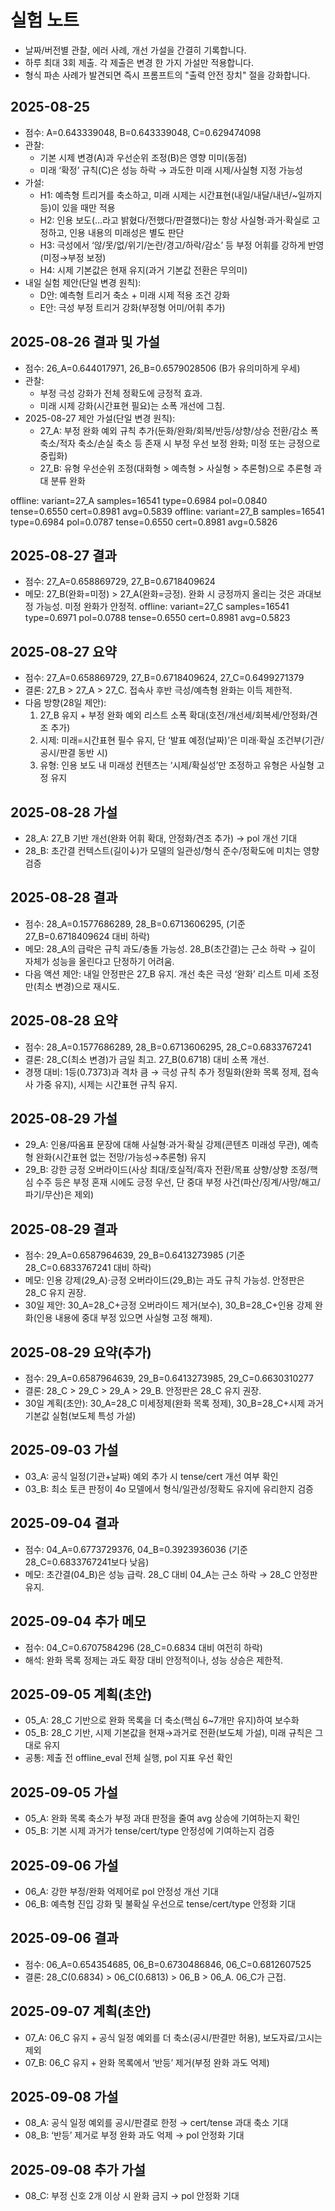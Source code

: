 # 실험 노트

- 날짜/버전별 관찰, 에러 사례, 개선 가설을 간결히 기록합니다.
- 하루 최대 3회 제출. 각 제출은 변경 한 가지 가설만 적용합니다.
- 형식 파손 사례가 발견되면 즉시 프롬프트의 "출력 안전 장치" 절을 강화합니다.

## 2025-08-25

- 점수: A=0.643339048, B=0.643339048, C=0.629474098
- 관찰:
  - 기본 시제 변경(A)과 우선순위 조정(B)은 영향 미미(동점)
  - 미래 ‘확정’ 규칙(C)은 성능 하락 → 과도한 미래 시제/사실형 지정 가능성
- 가설:
  - H1: 예측형 트리거를 축소하고, 미래 시제는 시간표현(내일/내달/내년/~일까지 등)이 있을 때만 적용
  - H2: 인용 보도(…라고 밝혔다/전했다/판결했다)는 항상 사실형·과거·확실로 고정하고, 인용 내용의 미래성은 별도 판단
  - H3: 극성에서 ‘않/못/없/위기/논란/경고/하락/감소’ 등 부정 어휘를 강하게 반영(미정→부정 보정)
  - H4: 시제 기본값은 현재 유지(과거 기본값 전환은 무의미)
- 내일 실험 제안(단일 변경 원칙):
  - D안: 예측형 트리거 축소 + 미래 시제 적용 조건 강화
  - E안: 극성 부정 트리거 강화(부정형 어미/어휘 추가)


## 2025-08-26 결과 및 가설

- 점수: 26_A=0.644017971, 26_B=0.6579028506 (B가 유의미하게 우세)
- 관찰:
  - 부정 극성 강화가 전체 정확도에 긍정적 효과.
  - 미래 시제 강화(시간표현 필요)는 소폭 개선에 그침.
- 2025-08-27 제안 가설(단일 변경 원칙):
  - 27_A: 부정 완화 예외 규칙 추가(둔화/완화/회복/반등/상향/상승 전환/감소 폭 축소/적자 축소/손실 축소 등 존재 시 부정 우선 보정 완화; 미정 또는 긍정으로 중립화)
  - 27_B: 유형 우선순위 조정(대화형 > 예측형 > 사실형 > 추론형)으로 추론형 과대 분류 완화

offline: variant=27_A samples=16541 type=0.6984 pol=0.0840 tense=0.6550 cert=0.8981 avg=0.5839
offline: variant=27_B samples=16541 type=0.6984 pol=0.0787 tense=0.6550 cert=0.8981 avg=0.5826

## 2025-08-27 결과
- 점수: 27_A=0.658869729, 27_B=0.6718409624
- 메모: 27_B(완화=미정) > 27_A(완화=긍정). 완화 시 긍정까지 올리는 것은 과대보정 가능성. 미정 완화가 안정적.
offline: variant=27_C samples=16541 type=0.6971 pol=0.0788 tense=0.6550 cert=0.8981 avg=0.5823

## 2025-08-27 요약
- 점수: 27_A=0.658869729, 27_B=0.6718409624, 27_C=0.6499271379
- 결론: 27_B > 27_A > 27_C. 접속사 후반 극성/예측형 완화는 이득 제한적.
- 다음 방향(28일 제안):
  1) 27_B 유지 + 부정 완화 예외 리스트 소폭 확대(호전/개선세/회복세/안정화/견조 추가)
  2) 시제: 미래=시간표현 필수 유지, 단 ‘발표 예정(날짜)’은 미래·확실 조건부(기관/공시/판결 동반 시)
  3) 유형: 인용 보도 내 미래성 컨텐츠는 ‘시제/확실성’만 조정하고 유형은 사실형 고정 유지

## 2025-08-28 가설
- 28_A: 27_B 기반 개선(완화 어휘 확대, 안정화/견조 추가) → pol 개선 기대
- 28_B: 초간결 컨텍스트(길이↓)가 모델의 일관성/형식 준수/정확도에 미치는 영향 검증

## 2025-08-28 결과
- 점수: 28_A=0.1577686289, 28_B=0.6713606295, (기준 27_B=0.6718409624 대비 하락)
- 메모: 28_A의 급락은 규칙 과도/충돌 가능성. 28_B(초간결)는 근소 하락 → 길이 자체가 성능을 올린다고 단정하기 어려움.
- 다음 액션 제안: 내일 안정판은 27_B 유지. 개선 축은 극성 ‘완화’ 리스트 미세 조정만(최소 변경)으로 재시도.

## 2025-08-28 요약
- 점수: 28_A=0.1577686289, 28_B=0.6713606295, 28_C=0.6833767241
- 결론: 28_C(최소 변경)가 금일 최고. 27_B(0.6718) 대비 소폭 개선.
- 경쟁 대비: 1등(0.7373)과 격차 큼 → 극성 규칙 추가 정밀화(완화 목록 정제, 접속사 가중 유지), 시제는 시간표현 규칙 유지.
## 2025-08-29 가설
- 29_A: 인용/따옴표 문장에 대해 사실형·과거·확실 강제(콘텐츠 미래성 무관), 예측형 완화(시간표현 없는 전망/가능성→추론형) 유지
- 29_B: 강한 긍정 오버라이드(사상 최대/호실적/흑자 전환/목표 상향/상향 조정/핵심 수주 등은 부정 혼재 시에도 긍정 우선, 단 중대 부정 사건(파산/징계/사망/해고/파기/무산)은 제외)

## 2025-08-29 결과
- 점수: 29_A=0.6587964639, 29_B=0.6413273985 (기준 28_C=0.6833767241 대비 하락)
- 메모: 인용 강제(29_A)·긍정 오버라이드(29_B)는 과도 규칙 가능성. 안정판은 28_C 유지 권장.
- 30일 제안: 30_A=28_C+긍정 오버라이드 제거(보수), 30_B=28_C+인용 강제 완화(인용 내용에 중대 부정 있으면 사실형 고정 해제).

## 2025-08-29 요약(추가)
- 점수: 29_A=0.6587964639, 29_B=0.6413273985, 29_C=0.6630310277
- 결론: 28_C > 29_C > 29_A > 29_B. 안정판은 28_C 유지 권장.
- 30일 계획(초안): 30_A=28_C 미세정제(완화 목록 정제), 30_B=28_C+시제 과거 기본값 실험(보도체 특성 가설)

## 2025-09-03 가설
- 03_A: 공식 일정(기관+날짜) 예외 추가 시 tense/cert 개선 여부 확인
- 03_B: 최소 토큰 판정이 4o 모델에서 형식/일관성/정확도 유지에 유리한지 검증

## 2025-09-04 결과
- 점수: 04_A=0.6773729376, 04_B=0.3923936036 (기준 28_C=0.6833767241보다 낮음)
- 메모: 초간결(04_B)은 성능 급락. 28_C 대비 04_A는 근소 하락 → 28_C 안정판 유지.

## 2025-09-04 추가 메모
- 점수: 04_C=0.6707584296 (28_C=0.6834 대비 여전히 하락)
- 해석: 완화 목록 정제는 과도 확장 대비 안정적이나, 성능 상승은 제한적.

## 2025-09-05 계획(초안)
- 05_A: 28_C 기반으로 완화 목록을 더 축소(핵심 6~7개만 유지)하여 보수화
- 05_B: 28_C 기반, 시제 기본값을 현재→과거로 전환(보도체 가설), 미래 규칙은 그대로 유지
- 공통: 제출 전 offline_eval 전체 실행, pol 지표 우선 확인

## 2025-09-05 가설
- 05_A: 완화 목록 축소가 부정 과대 판정을 줄여 avg 상승에 기여하는지 확인
- 05_B: 기본 시제 과거가 tense/cert/type 안정성에 기여하는지 검증

## 2025-09-06 가설
- 06_A: 강한 부정/완화 억제어로 pol 안정성 개선 기대
- 06_B: 예측형 진입 강화 및 불확실 우선으로 tense/cert/type 안정화 기대

## 2025-09-06 결과
- 점수: 06_A=0.654354685, 06_B=0.6730486846, 06_C=0.6812607525
- 결론: 28_C(0.6834) > 06_C(0.6813) > 06_B > 06_A. 06_C가 근접.

## 2025-09-07 계획(초안)
- 07_A: 06_C 유지 + 공식 일정 예외를 더 축소(공시/판결만 허용), 보도자료/고시는 제외
- 07_B: 06_C 유지 + 완화 목록에서 ‘반등’ 제거(부정 완화 과도 억제)

## 2025-09-08 가설
- 08_A: 공식 일정 예외를 공시/판결로 한정 → cert/tense 과대 축소 기대
- 08_B: ‘반등’ 제거로 부정 완화 과도 억제 → pol 안정화 기대

## 2025-09-08 추가 가설
- 08_C: 부정 신호 2개 이상 시 완화 금지 → pol 안정화 기대
